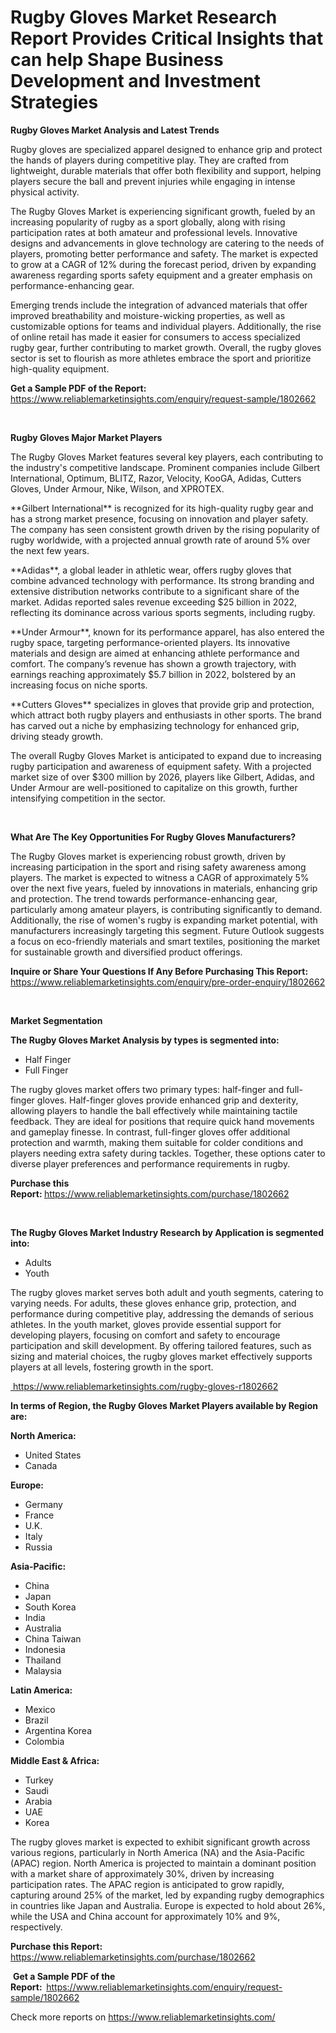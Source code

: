 <p><h1>Rugby Gloves Market Research Report Provides Critical Insights that can help Shape Business Development and Investment Strategies</h1></p><p><strong>Rugby Gloves Market Analysis and Latest Trends</strong></p>
<p><p>Rugby gloves are specialized apparel designed to enhance grip and protect the hands of players during competitive play. They are crafted from lightweight, durable materials that offer both flexibility and support, helping players secure the ball and prevent injuries while engaging in intense physical activity. </p><p>The Rugby Gloves Market is experiencing significant growth, fueled by an increasing popularity of rugby as a sport globally, along with rising participation rates at both amateur and professional levels. Innovative designs and advancements in glove technology are catering to the needs of players, promoting better performance and safety. The market is expected to grow at a CAGR of 12% during the forecast period, driven by expanding awareness regarding sports safety equipment and a greater emphasis on performance-enhancing gear. </p><p>Emerging trends include the integration of advanced materials that offer improved breathability and moisture-wicking properties, as well as customizable options for teams and individual players. Additionally, the rise of online retail has made it easier for consumers to access specialized rugby gear, further contributing to market growth. Overall, the rugby gloves sector is set to flourish as more athletes embrace the sport and prioritize high-quality equipment.</p></p>
<p><strong>Get a Sample PDF of the Report:&nbsp;</strong> <a href="https://www.reliablemarketinsights.com/enquiry/request-sample/1802662?utm_campaign=2292&utm_medium=2&utm_source=Github&utm_content=ia&utm_term=07022025&utm_id=rugby-gloves">https://www.reliablemarketinsights.com/enquiry/request-sample/1802662</a></p>
<p>&nbsp;</p>
<p><strong>Rugby Gloves Major Market Players</strong></p>
<p><p>The Rugby Gloves Market features several key players, each contributing to the industry's competitive landscape. Prominent companies include Gilbert International, Optimum, BLITZ, Razor, Velocity, KooGA, Adidas, Cutters Gloves, Under Armour, Nike, Wilson, and XPROTEX.</p><p>**Gilbert International** is recognized for its high-quality rugby gear and has a strong market presence, focusing on innovation and player safety. The company has seen consistent growth driven by the rising popularity of rugby worldwide, with a projected annual growth rate of around 5% over the next few years. </p><p>**Adidas**, a global leader in athletic wear, offers rugby gloves that combine advanced technology with performance. Its strong branding and extensive distribution networks contribute to a significant share of the market. Adidas reported sales revenue exceeding $25 billion in 2022, reflecting its dominance across various sports segments, including rugby.</p><p>**Under Armour**, known for its performance apparel, has also entered the rugby space, targeting performance-oriented players. Its innovative materials and design are aimed at enhancing athlete performance and comfort. The company’s revenue has shown a growth trajectory, with earnings reaching approximately $5.7 billion in 2022, bolstered by an increasing focus on niche sports.</p><p>**Cutters Gloves** specializes in gloves that provide grip and protection, which attract both rugby players and enthusiasts in other sports. The brand has carved out a niche by emphasizing technology for enhanced grip, driving steady growth.</p><p>The overall Rugby Gloves Market is anticipated to expand due to increasing rugby participation and awareness of equipment safety. With a projected market size of over $300 million by 2026, players like Gilbert, Adidas, and Under Armour are well-positioned to capitalize on this growth, further intensifying competition in the sector.</p></p>
<p>&nbsp;</p>
<p><strong>What Are The Key Opportunities For Rugby Gloves Manufacturers?</strong></p>
<p><p>The Rugby Gloves market is experiencing robust growth, driven by increasing participation in the sport and rising safety awareness among players. The market is expected to witness a CAGR of approximately 5% over the next five years, fueled by innovations in materials, enhancing grip and protection. The trend towards performance-enhancing gear, particularly among amateur players, is contributing significantly to demand. Additionally, the rise of women's rugby is expanding market potential, with manufacturers increasingly targeting this segment. Future Outlook suggests a focus on eco-friendly materials and smart textiles, positioning the market for sustainable growth and diversified product offerings.</p></p>
<p><strong>Inquire or Share Your Questions If Any Before Purchasing This Report:</strong> <a href="https://www.reliablemarketinsights.com/enquiry/pre-order-enquiry/1802662?utm_campaign=2292&utm_medium=2&utm_source=Github&utm_content=ia&utm_term=07022025&utm_id=rugby-gloves">https://www.reliablemarketinsights.com/enquiry/pre-order-enquiry/1802662</a></p>
<p>&nbsp;</p>
<p><strong>Market Segmentation</strong></p>
<p><strong>The Rugby Gloves Market Analysis by types is segmented into:</strong></p>
<p><ul><li>Half Finger</li><li>Full Finger</li></ul></p>
<p><p>The rugby gloves market offers two primary types: half-finger and full-finger gloves. Half-finger gloves provide enhanced grip and dexterity, allowing players to handle the ball effectively while maintaining tactile feedback. They are ideal for positions that require quick hand movements and gameplay finesse. In contrast, full-finger gloves offer additional protection and warmth, making them suitable for colder conditions and players needing extra safety during tackles. Together, these options cater to diverse player preferences and performance requirements in rugby.</p></p>
<p><strong>Purchase this Report:&nbsp;</strong><a href="https://www.reliablemarketinsights.com/purchase/1802662?utm_campaign=2292&utm_medium=2&utm_source=Github&utm_content=ia&utm_term=07022025&utm_id=rugby-gloves">https://www.reliablemarketinsights.com/purchase/1802662</a></p>
<p>&nbsp;</p>
<p><strong>The Rugby Gloves Market Industry Research by Application is segmented into:</strong></p>
<p><ul><li>Adults</li><li>Youth</li></ul></p>
<p><p>The rugby gloves market serves both adult and youth segments, catering to varying needs. For adults, these gloves enhance grip, protection, and performance during competitive play, addressing the demands of serious athletes. In the youth market, gloves provide essential support for developing players, focusing on comfort and safety to encourage participation and skill development. By offering tailored features, such as sizing and material choices, the rugby gloves market effectively supports players at all levels, fostering growth in the sport.</p></p>
<p><a href="https://www.reliablemarketinsights.com/rugby-gloves-r1802662?utm_campaign=2292&utm_medium=2&utm_source=Github&utm_content=ia&utm_term=07022025&utm_id=rugby-gloves">&nbsp;https://www.reliablemarketinsights.com/rugby-gloves-r1802662</a></p>
<p><strong>In terms of Region, the Rugby Gloves Market Players available by Region are:</strong></p>
<p>
    <p> <strong> North America: </strong>
        <ul>
            <li>United States</li>
            <li>Canada</li>
        </ul>
        </p> 
    <p> <strong> Europe: </strong>
        <ul>
            <li>Germany</li>
            <li>France</li>
            <li>U.K.</li>
            <li>Italy</li>
            <li>Russia</li>
        </ul>
        </p> 
    <p> <strong> Asia-Pacific: </strong>
        <ul>
            <li>China</li>
            <li>Japan</li>
            <li>South Korea</li>
            <li>India</li>
            <li>Australia</li>
            <li>China Taiwan</li>
            <li>Indonesia</li>
            <li>Thailand</li>
            <li>Malaysia</li>
        </ul>
        </p> 
    <p> <strong> Latin America: </strong>
        <ul>
            <li>Mexico</li>
            <li>Brazil</li>
            <li>Argentina Korea</li>
            <li>Colombia</li>
        </ul>
        </p> 
    <p> <strong> Middle East & Africa: </strong>
        <ul>
            <li>Turkey</li>
            <li>Saudi</li>
            <li>Arabia</li>
            <li>UAE</li>
            <li>Korea</li>
        </ul>
    </p>
    </p>
<p><p>The rugby gloves market is expected to exhibit significant growth across various regions, particularly in North America (NA) and the Asia-Pacific (APAC) region. North America is projected to maintain a dominant position with a market share of approximately 30%, driven by increasing participation rates. The APAC region is anticipated to grow rapidly, capturing around 25% of the market, led by expanding rugby demographics in countries like Japan and Australia. Europe is expected to hold about 26%, while the USA and China account for approximately 10% and 9%, respectively.</p></p>
<p><strong>Purchase this Report: </strong><a href="https://www.reliablemarketinsights.com/purchase/1802662?utm_campaign=2292&utm_medium=2&utm_source=Github&utm_content=ia&utm_term=07022025&utm_id=rugby-gloves">https://www.reliablemarketinsights.com/purchase/1802662</a></p>
<p>&nbsp;<strong>Get a Sample PDF of the Report:&nbsp;&nbsp;</strong><a href="https://www.reliablemarketinsights.com/enquiry/request-sample/1802662?utm_campaign=2292&utm_medium=2&utm_source=Github&utm_content=ia&utm_term=07022025&utm_id=rugby-gloves">https://www.reliablemarketinsights.com/enquiry/request-sample/1802662</a></p>
<p><strong></strong></p>
<p>Check more reports on <a href="https://www.reliablemarketinsights.com/?utm_campaign=2292&utm_medium=2&utm_source=Github&utm_content=ia&utm_term=07022025&utm_id=rugby-gloves">https://www.reliablemarketinsights.com/</a></p>